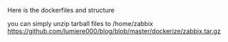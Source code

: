 Here is the dockerfiles and structure

you can simply unzip tarball files to /home/zabbix
https://github.com/lumiere000/blog/blob/master/dockerize/zabbix.tar.gz
